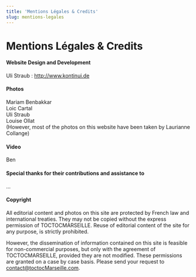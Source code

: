 ```yaml
---
title: 'Mentions Légales & Credits'
slug: mentions-legales
---
```


# Mentions Légales & Credits

#### Website Design and Development
Uli Straub : http://www.kontinui.de  

#### Photos
Mariam Benbakkar   
Loic Cartal  
Uli Straub  
Louise Ollat  
(However, most of the photos on this website have been taken by Laurianne Collange)

#### Video
Ben

#### Special thanks for their contributions and assistance to
...

#### Copyright
All editorial content and photos on this site are protected by French law and international treaties. They may not be copied without the express permission of TOCTOCMARSEILLE. Reuse of editorial content of the site for any purpose, is strictly prohibited.

However, the dissemination of information contained on this site is feasible for non-commercial purposes, but only with the agreement of TOCTOCMARSEILLE, provided they are not modified. These permissions are granted on a case by case basis. Please send your request to contact@toctocMarseille.com.